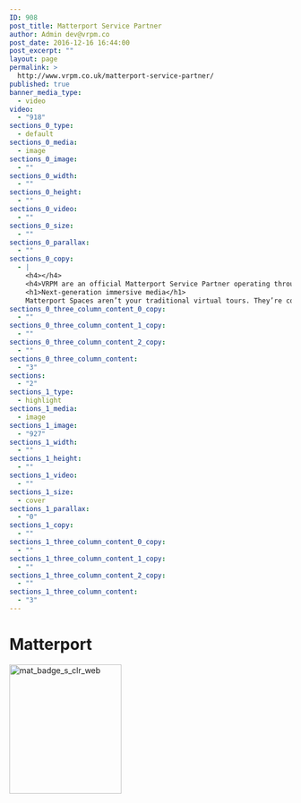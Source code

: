 ```yaml
---
ID: 908
post_title: Matterport Service Partner
author: Admin dev@vrpm.co
post_date: 2016-12-16 16:44:00
post_excerpt: ""
layout: page
permalink: >
  http://www.vrpm.co.uk/matterport-service-partner/
published: true
banner_media_type:
  - video
video:
  - "918"
sections_0_type:
  - default
sections_0_media:
  - image
sections_0_image:
  - ""
sections_0_width:
  - ""
sections_0_height:
  - ""
sections_0_video:
  - ""
sections_0_size:
  - ""
sections_0_parallax:
  - ""
sections_0_copy:
  - |
    <h4></h4>
    <h4>VRPM are an official Matterport Service Partner operating throughout the UK and Europe.</h4>
    <h1>Next-generation immersive media</h1>
    Matterport Spaces aren’t your traditional virtual tours. They’re completely new form of immersive 3D media that invites you to explore a place as if you were really there. Step inside a Matterport Space and start exploring somewhere new.
sections_0_three_column_content_0_copy:
  - ""
sections_0_three_column_content_1_copy:
  - ""
sections_0_three_column_content_2_copy:
  - ""
sections_0_three_column_content:
  - "3"
sections:
  - "2"
sections_1_type:
  - highlight
sections_1_media:
  - image
sections_1_image:
  - "927"
sections_1_width:
  - ""
sections_1_height:
  - ""
sections_1_video:
  - ""
sections_1_size:
  - cover
sections_1_parallax:
  - "0"
sections_1_copy:
  - ""
sections_1_three_column_content_0_copy:
  - ""
sections_1_three_column_content_1_copy:
  - ""
sections_1_three_column_content_2_copy:
  - ""
sections_1_three_column_content:
  - "3"
---
```

<h1>Matterport</h1>
<img class="alignnone wp-image-912" src="http://www.vrpm.co.uk/wp-content/uploads/2016/12/mat_badge_s_clr_web.png" alt="mat_badge_s_clr_web" width="200" height="231" />